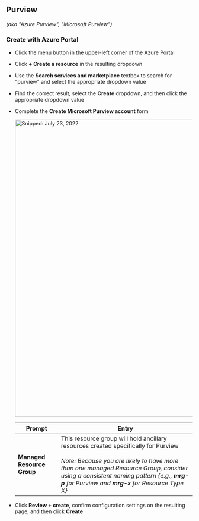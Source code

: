## Purview
_(aka "Azure Purview", "Microsoft Purview")_

### Create with Azure Portal

* Click the menu button in the upper-left corner of the Azure Portal
* Click **+ Create a resource** in the resulting dropdown
* Use the **Search services and marketplace** textbox to search for "purview" and select the appropriate dropdown value
* Find the correct result, select the **Create** dropdown, and then click the appropriate dropdown value
* Complete the **Create Microsoft Purview account** form

  <img src="https://user-images.githubusercontent.com/44923999/180605435-cbce8c37-faf8-4310-a478-7f1bb4e4d940.png" width="800" title="Snipped: July 23, 2022" />

  Prompt | Entry
  ------ | ------
  **Managed Resource Group** | This resource group will hold ancillary resources created specifically for Purview<br><br>_Note: Because you are likely to have more than one managed Resource Group, consider using a consistent naming pattern {e.g., **<UseCase>mrg-p** for Purview and **<UseCase>mrg-x** for Resource Type X}_

* Click **Review + create**, confirm configuration settings on the resulting page, and then click **Create**
